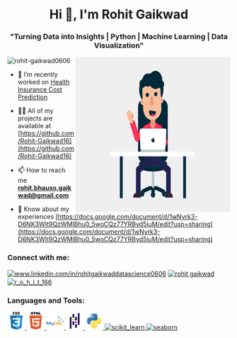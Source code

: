 <h1 align="center">Hi 👋, I'm Rohit Gaikwad</h1>
<h3 align="center">"Turning Data into Insights | Python | Machine Learning | Data Visualization"</h3>
<img src= "coding gif.gif" align="right" alt="Coder" width="350" height="350">

<p align="left"> <img src="https://komarev.com/ghpvc/?username=rohit-gaikwad0606&label=Profile%20views&color=0e75b6&style=flat" alt="rohit-gaikwad0606" /> </p>

- 🔭 I’m recently worked on [Health Insurance Cost Prediction](https://health-insurance-cost-price-vfnutmtfhnjfwnj5dik9nc.streamlit.app/)

- 👨‍💻 All of my projects are available at [https://github.com/Rohit-Gaikwad16](https://github.com/Rohit-Gaikwad16)

- 📫 How to reach me **rohit.bhauso.gaikwad@gmail.com**

- 📄 Know about my experiences [https://docs.google.com/document/d/1wNyrk3-D6NK3WIt9QzWMlBhu0_5woCQz77YRByd5iuM/edit?usp=sharing](https://docs.google.com/document/d/1wNyrk3-D6NK3WIt9QzWMlBhu0_5woCQz77YRByd5iuM/edit?usp=sharing)

<h3 align="left">Connect with me:</h3>
<p align="left">
<a href="https://linkedin.com/in/www.linkedin.com/in/rohitgaikwaddatascience0606" target="blank"><img align="center" src="https://raw.githubusercontent.com/rahuldkjain/github-profile-readme-generator/master/src/images/icons/Social/linked-in-alt.svg" alt="www.linkedin.com/in/rohitgaikwaddatascience0606" height="30" width="40" /></a>
<a href="https://kaggle.com/rohit gaikwad" target="blank"><img align="center" src="https://raw.githubusercontent.com/rahuldkjain/github-profile-readme-generator/master/src/images/icons/Social/kaggle.svg" alt="rohit gaikwad" height="30" width="40" /></a>
<a href="https://instagram.com/r_o_h_i_t_166" target="blank"><img align="center" src="https://raw.githubusercontent.com/rahuldkjain/github-profile-readme-generator/master/src/images/icons/Social/instagram.svg" alt="r_o_h_i_t_166" height="30" width="40" /></a>
</p>

<h3 align="left">Languages and Tools:</h3>
<p align="left"> <a href="https://www.w3schools.com/css/" target="_blank" rel="noreferrer"> <img src="https://raw.githubusercontent.com/devicons/devicon/master/icons/css3/css3-original-wordmark.svg" alt="css3" width="40" height="40"/> </a> <a href="https://www.w3.org/html/" target="_blank" rel="noreferrer"> <img src="https://raw.githubusercontent.com/devicons/devicon/master/icons/html5/html5-original-wordmark.svg" alt="html5" width="40" height="40"/> </a> <a href="https://www.mysql.com/" target="_blank" rel="noreferrer"> <img src="https://raw.githubusercontent.com/devicons/devicon/master/icons/mysql/mysql-original-wordmark.svg" alt="mysql" width="40" height="40"/> </a> <a href="https://pandas.pydata.org/" target="_blank" rel="noreferrer"> <img src="https://raw.githubusercontent.com/devicons/devicon/2ae2a900d2f041da66e950e4d48052658d850630/icons/pandas/pandas-original.svg" alt="pandas" width="40" height="40"/> </a> <a href="https://www.python.org" target="_blank" rel="noreferrer"> <img src="https://raw.githubusercontent.com/devicons/devicon/master/icons/python/python-original.svg" alt="python" width="40" height="40"/> </a> <a href="https://scikit-learn.org/" target="_blank" rel="noreferrer"> <img src="https://upload.wikimedia.org/wikipedia/commons/0/05/Scikit_learn_logo_small.svg" alt="scikit_learn" width="40" height="40"/> </a> <a href="https://seaborn.pydata.org/" target="_blank" rel="noreferrer"> <img src="https://seaborn.pydata.org/_images/logo-mark-lightbg.svg" alt="seaborn" width="40" height="40"/> </a> </p>
